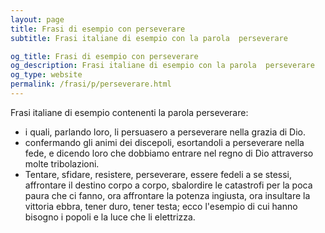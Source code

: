 ```yaml
---
layout: page
title: Frasi di esempio con perseverare 
subtitle: Frasi italiane di esempio con la parola  perseverare

og_title: Frasi di esempio con perseverare 
og_description: Frasi italiane di esempio con la parola  perseverare
og_type: website
permalink: /frasi/p/perseverare.html
---
```


Frasi italiane di esempio contenenti la parola perseverare:


- i quali, parlando loro, li persuasero a perseverare nella grazia di Dio.
- confermando gli animi dei discepoli, esortandoli a perseverare nella fede, e dicendo loro che dobbiamo entrare nel regno di Dio attraverso molte tribolazioni.
- Tentare, sfidare, resistere, perseverare, essere fedeli a se stessi, affrontare il destino corpo a corpo, sbalordire le catastrofi per la poca paura che ci fanno, ora affrontare la potenza ingiusta, ora insultare la vittoria ebbra, tener duro, tener testa; ecco l'esempio di cui hanno bisogno i popoli e la luce che li elettrizza.
